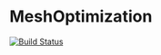 # MeshOptimization

[![Build Status](https://github.com/finalbossqc/MeshOptimization.jl/actions/workflows/CI.yml/badge.svg?branch=main)](https://github.com/finalbossqc/MeshOptimization.jl/actions/workflows/CI.yml?query=branch%3Amain)
